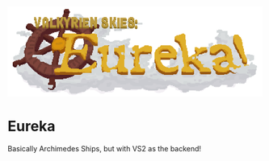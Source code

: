 ![Logo-Recovered](vs_eureka_logo.png)

# Eureka
Basically Archimedes Ships, but with VS2 as the backend!
